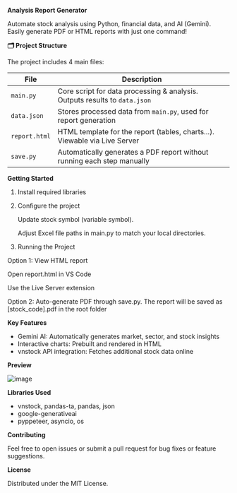 **Analysis Report Generator**

Automate stock analysis using Python, financial data, and AI (Gemini). Easily generate PDF or HTML reports with just one command!

**🗂️ Project Structure**

The project includes 4 main files:

| File          | Description                                                                |
| ------------- | -------------------------------------------------------------------------- |
| `main.py`     | Core script for data processing & analysis. Outputs results to `data.json` |
| `data.json`   | Stores processed data from `main.py`, used for report generation           |
| `report.html` | HTML template for the report (tables, charts...). Viewable via Live Server |
| `save.py`     | Automatically generates a PDF report without running each step manually    |

**Getting Started**

1. Install required libraries

2. Configure the project

   Update stock symbol (variable symbol).

   Adjust Excel file paths in main.py to match your local directories.

3. Running the Project

Option 1: View HTML report
   
   Open report.html in VS Code
   
   Use the Live Server extension

Option 2: Auto-generate PDF through save.py. The report will be saved as [stock_code].pdf in the root folder

**Key Features**
- Gemini AI: Automatically generates market, sector, and stock insights
- Interactive charts: Prebuilt and rendered in HTML
- vnstock API integration: Fetches additional stock data online

**Preview**

![image](https://github.com/user-attachments/assets/d1df70b5-a9f8-4bfa-bb40-6e7c55007552)

**Libraries Used**
- vnstock, pandas-ta, pandas, json
- google-generativeai
- pyppeteer, asyncio, os

**Contributing**

Feel free to open issues or submit a pull request for bug fixes or feature suggestions.

**License**

Distributed under the MIT License.
